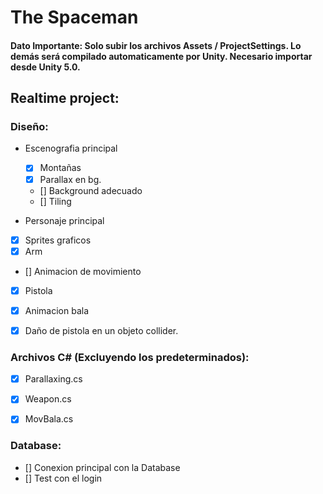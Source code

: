 # The Spaceman

#### Dato Importante: Solo subir los archivos Assets / ProjectSettings. Lo demás será compilado automaticamente por Unity. Necesario importar desde Unity 5.0.

## Realtime project:

### Diseño:
- Escenografia principal
  - [x] Montañas
  - [x] Parallax en bg.
  - [] Background adecuado
  - [] Tiling

-  Personaje principal
  - [x] Sprites graficos
  - [x] Arm
  - [] Animacion de movimiento
  - [x] Pistola
  - [x] Animacion bala
  - [x] Daño de pistola en un objeto collider.


### Archivos C# (Excluyendo los predeterminados):
- [x] Parallaxing.cs
- [x] Weapon.cs
- [x] MovBala.cs


### Database:
- []  Conexion principal con la Database
- [] Test con el login

  
